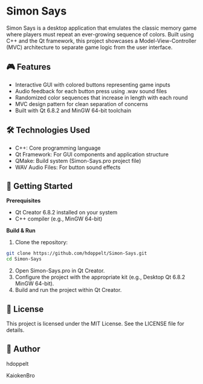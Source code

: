 # Simon Says

Simon Says is a desktop application that emulates the classic memory game where players must repeat an ever-growing sequence of colors. 
Built using C++ and the Qt framework, this project showcases a Model-View-Controller (MVC) architecture to separate game logic from the user interface.

## 🎮 Features
- Interactive GUI with colored buttons representing game inputs
- Audio feedback for each button press using .wav sound files
- Randomized color sequences that increase in length with each round
- MVC design pattern for clean separation of concerns
- Built with Qt 6.8.2 and MinGW 64-bit toolchain

## 🛠️ Technologies Used
- C++: Core programming language
- Qt Framework: For GUI components and application structure
- QMake: Build system (Simon-Says.pro project file)
- WAV Audio Files: For button sound effects

## 🚀 Getting Started
**Prerequisites**
- Qt Creator 6.8.2 installed on your system
- C++ compiler (e.g., MinGW 64-bit)

**Build & Run**
1. Clone the repository:
```bash
git clone https://github.com/hdoppelt/Simon-Says.git
cd Simon-Says
```
2. Open Simon-Says.pro in Qt Creator.
3. Configure the project with the appropriate kit (e.g., Desktop Qt 6.8.2 MinGW 64-bit).
4. Build and run the project within Qt Creator.

## 📄 License
This project is licensed under the MIT License. See the LICENSE file for details.

## 👤 Author
hdoppelt

KaiokenBro

